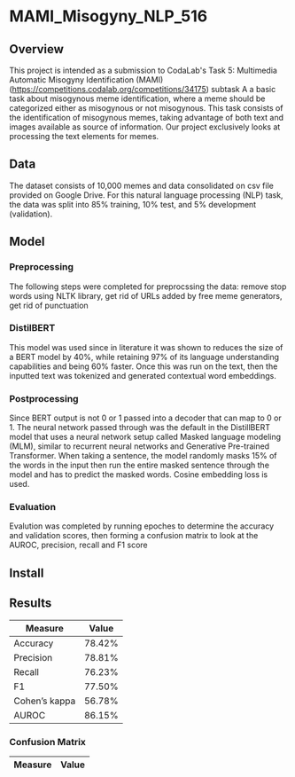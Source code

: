 # MAMI_Misogyny_NLP_516
## Overview
This project is intended as a submission to CodaLab's Task 5: Multimedia Automatic Misogyny Identification (MAMI) (https://competitions.codalab.org/competitions/34175) subtask A a basic task about misogynous meme identification, where a meme should be categorized either as misogynous or not misogynous. This task consists of the identification of misogynous memes, taking advantage of both text and images available as source of information. Our project exclusively looks at processing the text elements for memes. 

## Data
The dataset consists of 10,000 memes and data consolidated on csv file provided on Google Drive. For this natural language processing (NLP) task, the data was split into 85% training, 10% test, and 5% development (validation). 

## Model
### Preprocessing
The following steps were completed for preprocssing the data: remove stop words using NLTK library, get rid of URLs added by free meme generators, get rid of punctuation
### DistilBERT 
This model was used since in literature it was shown to reduces the size of a BERT model by 40%, while retaining 97% of its language understanding capabilities and being 60% faster. Once this was run on the text, then the inputted text was tokenized and generated contextual word embeddings.
### Postprocessing
Since BERT output is not 0 or 1 passed into a decoder that can map to 0 or 1. The neural network passed through was the default in the DistillBERT model that uses a neural network setup called Masked language modeling (MLM), similar to recurrent neural networks and Generative Pre-trained Transformer. When taking a sentence, the model randomly masks 15% of the words in the input then run the entire masked sentence through the model and has to predict the masked words. Cosine embedding loss is used.
### Evaluation
Evalution was completed by running epoches to determine the accuracy and validation scores, then forming a confusion matrix to look at the AUROC, precision, recall and F1 score

## Install

## Results
| Measure | Value |
| ----------- | ----------- |
| Accuracy | 78.42% |
| Precision | 78.81% |
| Recall | 76.23% |
| F1 | 77.50% |
| Cohen’s kappa | 56.78% |
| AUROC | 86.15% |

### Confusion Matrix
| Measure | Value |
| ----------- | ----------- |
